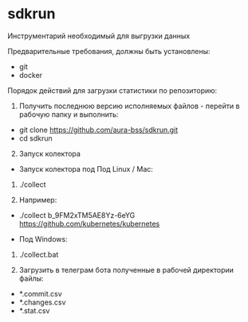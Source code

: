 # sdkrun
Инструментарий необходимый для выгрузки данных

Предварительные требования, должны быть установлены:
- git
- docker

Порядок действий для загрузки статистики по репозиторию:

1. Получить последнюю версию исполняемых файлов - перейти в рабочую папку и выполнить:
- git clone https://github.com/aura-bss/sdkrun.git
- cd sdkrun

2. Запуск колектора

- Запуск колектора под Под Linux / Mac:

 1. ./collect <token> <repositiory url>

 2. Например:

 - ./collect b_9FM2xTM5AE8Yz-6eYG https://github.com/kubernetes/kubernetes

- Под Windows:

 1. ./collect.bat <token> <repositiory url>

3. Загрузить в телеграм бота полученные в рабочей директории файлы:
- *.commit.csv
- *.changes.csv
- *.stat.csv
